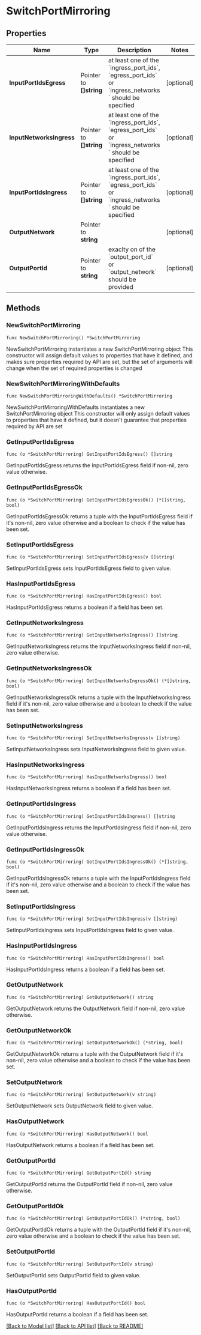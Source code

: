 # SwitchPortMirroring

## Properties

Name | Type | Description | Notes
------------ | ------------- | ------------- | -------------
**InputPortIdsEgress** | Pointer to **[]string** | at least one of the &#x60;ingress_port_ids&#x60;, &#x60;egress_port_ids&#x60; or &#x60;ingress_networks &#x60; should be specified | [optional] 
**InputNetworksIngress** | Pointer to **[]string** | at least one of the &#x60;ingress_port_ids&#x60;, &#x60;egress_port_ids&#x60; or &#x60;ingress_networks &#x60; should be specified | [optional] 
**InputPortIdsIngress** | Pointer to **[]string** | at least one of the &#x60;ingress_port_ids&#x60;, &#x60;egress_port_ids&#x60; or &#x60;ingress_networks &#x60; should be specified | [optional] 
**OutputNetwork** | Pointer to **string** |  | [optional] 
**OutputPortId** | Pointer to **string** | exaclty on of the &#x60;output_port_id&#x60; or &#x60;output_network&#x60; should be provided | [optional] 

## Methods

### NewSwitchPortMirroring

`func NewSwitchPortMirroring() *SwitchPortMirroring`

NewSwitchPortMirroring instantiates a new SwitchPortMirroring object
This constructor will assign default values to properties that have it defined,
and makes sure properties required by API are set, but the set of arguments
will change when the set of required properties is changed

### NewSwitchPortMirroringWithDefaults

`func NewSwitchPortMirroringWithDefaults() *SwitchPortMirroring`

NewSwitchPortMirroringWithDefaults instantiates a new SwitchPortMirroring object
This constructor will only assign default values to properties that have it defined,
but it doesn't guarantee that properties required by API are set

### GetInputPortIdsEgress

`func (o *SwitchPortMirroring) GetInputPortIdsEgress() []string`

GetInputPortIdsEgress returns the InputPortIdsEgress field if non-nil, zero value otherwise.

### GetInputPortIdsEgressOk

`func (o *SwitchPortMirroring) GetInputPortIdsEgressOk() (*[]string, bool)`

GetInputPortIdsEgressOk returns a tuple with the InputPortIdsEgress field if it's non-nil, zero value otherwise
and a boolean to check if the value has been set.

### SetInputPortIdsEgress

`func (o *SwitchPortMirroring) SetInputPortIdsEgress(v []string)`

SetInputPortIdsEgress sets InputPortIdsEgress field to given value.

### HasInputPortIdsEgress

`func (o *SwitchPortMirroring) HasInputPortIdsEgress() bool`

HasInputPortIdsEgress returns a boolean if a field has been set.

### GetInputNetworksIngress

`func (o *SwitchPortMirroring) GetInputNetworksIngress() []string`

GetInputNetworksIngress returns the InputNetworksIngress field if non-nil, zero value otherwise.

### GetInputNetworksIngressOk

`func (o *SwitchPortMirroring) GetInputNetworksIngressOk() (*[]string, bool)`

GetInputNetworksIngressOk returns a tuple with the InputNetworksIngress field if it's non-nil, zero value otherwise
and a boolean to check if the value has been set.

### SetInputNetworksIngress

`func (o *SwitchPortMirroring) SetInputNetworksIngress(v []string)`

SetInputNetworksIngress sets InputNetworksIngress field to given value.

### HasInputNetworksIngress

`func (o *SwitchPortMirroring) HasInputNetworksIngress() bool`

HasInputNetworksIngress returns a boolean if a field has been set.

### GetInputPortIdsIngress

`func (o *SwitchPortMirroring) GetInputPortIdsIngress() []string`

GetInputPortIdsIngress returns the InputPortIdsIngress field if non-nil, zero value otherwise.

### GetInputPortIdsIngressOk

`func (o *SwitchPortMirroring) GetInputPortIdsIngressOk() (*[]string, bool)`

GetInputPortIdsIngressOk returns a tuple with the InputPortIdsIngress field if it's non-nil, zero value otherwise
and a boolean to check if the value has been set.

### SetInputPortIdsIngress

`func (o *SwitchPortMirroring) SetInputPortIdsIngress(v []string)`

SetInputPortIdsIngress sets InputPortIdsIngress field to given value.

### HasInputPortIdsIngress

`func (o *SwitchPortMirroring) HasInputPortIdsIngress() bool`

HasInputPortIdsIngress returns a boolean if a field has been set.

### GetOutputNetwork

`func (o *SwitchPortMirroring) GetOutputNetwork() string`

GetOutputNetwork returns the OutputNetwork field if non-nil, zero value otherwise.

### GetOutputNetworkOk

`func (o *SwitchPortMirroring) GetOutputNetworkOk() (*string, bool)`

GetOutputNetworkOk returns a tuple with the OutputNetwork field if it's non-nil, zero value otherwise
and a boolean to check if the value has been set.

### SetOutputNetwork

`func (o *SwitchPortMirroring) SetOutputNetwork(v string)`

SetOutputNetwork sets OutputNetwork field to given value.

### HasOutputNetwork

`func (o *SwitchPortMirroring) HasOutputNetwork() bool`

HasOutputNetwork returns a boolean if a field has been set.

### GetOutputPortId

`func (o *SwitchPortMirroring) GetOutputPortId() string`

GetOutputPortId returns the OutputPortId field if non-nil, zero value otherwise.

### GetOutputPortIdOk

`func (o *SwitchPortMirroring) GetOutputPortIdOk() (*string, bool)`

GetOutputPortIdOk returns a tuple with the OutputPortId field if it's non-nil, zero value otherwise
and a boolean to check if the value has been set.

### SetOutputPortId

`func (o *SwitchPortMirroring) SetOutputPortId(v string)`

SetOutputPortId sets OutputPortId field to given value.

### HasOutputPortId

`func (o *SwitchPortMirroring) HasOutputPortId() bool`

HasOutputPortId returns a boolean if a field has been set.


[[Back to Model list]](../README.md#documentation-for-models) [[Back to API list]](../README.md#documentation-for-api-endpoints) [[Back to README]](../README.md)


